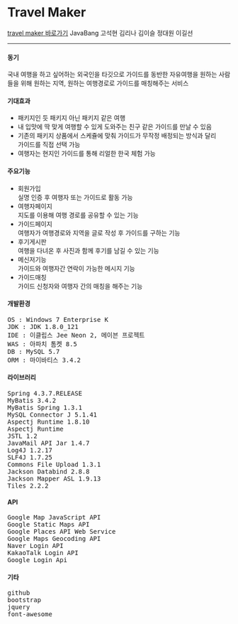 # Travel Maker
<a href="travelmakers.kr">travel maker 바로가기</a>
JavaBang
고석현 김리나 김이슬 정대원 이길선
<hr>

#### 동기
국내 여행을 하고 싶어하는 외국인을 타깃으로
가이드를 동반한 자유여행을 원하는 사람들을 위해
원하는 지역, 원하는 여행경로로 가이드를 매칭해주는 서비스

#### 기대효과
- 패키지인 듯 패키지 아닌 패키지 같은 여행<br>
- 내 입맛에 딱 맞게 여행할 수 있게 도와주는 친구 같은 가이드를 만날 수 있음<br>
- 기존의 패키지 상품에서 스케쥴에 맞춰 가이드가 무작정 배정되는 방식과 달리<br>
   가이드를 직접 선택 가능
- 여행자는 현지인 가이드를 통해 리얼한 한국 체험 가능<br>

#### 주요기능
- 회원가입<br>
  실명 인증 후 여행자 또는 가이드로 활동 가능<br>
- 여행자페이지<br>
  지도를 이용해 여행 경로를 공유할 수 있는 기능<br>
- 가이드페이지<br>
  여행자가 여행경로와 지역을 글로 작성 후 가이드를 구하는 기능<br>
- 후기게시판<br>
  여행을 다녀온 후 사진과 함께 후기를 남길 수 있는 기능<br>
- 메신저기능<br>
  가이드와 여행자간 연락이 가능한 메시지 기능<br>
- 가이드매칭<br>
  가이드 신청자와 여행자 간의 매칭을 해주는 기능<br>

#### 개발환경
<pre>OS : Windows 7 Enterprise K
JDK : JDK 1.8.0_121
IDE : 이클립스 Jee Neon 2, 메이븐 프로젝트
WAS : 아파치 톰켓 8.5
DB : MySQL 5.7
ORM : 마이바티스 3.4.2</pre>

#### 라이브러리
<pre>Spring 4.3.7.RELEASE
MyBatis 3.4.2
MyBatis Spring 1.3.1
MySQL Connector J 5.1.41
Aspectj Runtime 1.8.10
Aspectj Runtime
JSTL 1.2
JavaMail API Jar 1.4.7
Log4J 1.2.17
SLF4J 1.7.25
Commons File Upload 1.3.1
Jackson Databind 2.8.8
Jackson Mapper ASL 1.9.13
Tiles 2.2.2</pre>

#### API
<pre>Google Map JavaScript API
Google Static Maps API
Google Places API Web Service
Google Maps Geocoding API
Naver Login API
KakaoTalk Login API
Google Login Api</pre>

#### 기타
<pre>github
bootstrap
jquery
font-awesome</pre>
